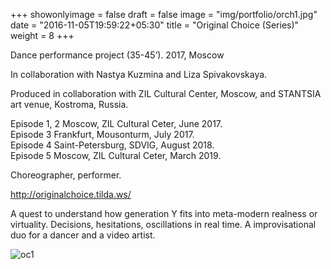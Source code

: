 +++
showonlyimage = false
draft = false
image = "img/portfolio/orch1.jpg"
date = "2016-11-05T19:59:22+05:30"
title = "Original Choice (Series)"
weight = 8
+++

Dance performance project (35-45’).
2017, Moscow

In collaboration with Nastya Kuzmina and Liza Spivakovskaya.


<!--more-->
Produced in collaboration with ZIL Cultural Center, Moscow, and STANTSIA art venue, Kostroma, Russia.

 Episode 1, 2 Moscow, ZIL Cultural Ceter, June 2017.   
 Episode 3 Frankfurt, Mousonturm, July 2017.  
 Episode 4 Saint-Petersburg, SDVIG, August 2018.   
 Episode 5 Moscow, ZIL Cultural Ceter, March 2019.

Choreographer, performer.

http://originalchoice.tilda.ws/ 

A quest to understand how generation Y fits into meta-modern realness or virtuality. Decisions, hesitations, oscillations in real time. A improvisational duo for a dancer and a video artist.

![oc1][1]


[1]: /img/portfolio/OCfeel.jpg